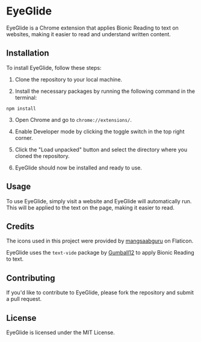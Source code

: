# EyeGlide

EyeGlide is a Chrome extension that applies Bionic Reading to text on websites, making it easier to read and understand written content.

## Installation

To install EyeGlide, follow these steps:

1. Clone the repository to your local machine.

2. Install the necessary packages by running the following command in the terminal:

```
npm install
```



3. Open Chrome and go to `chrome://extensions/`.

4. Enable Developer mode by clicking the toggle switch in the top right corner.

5. Click the "Load unpacked" button and select the directory where you cloned the repository.

6. EyeGlide should now be installed and ready to use.

## Usage

To use EyeGlide, simply visit a website and EyeGlide will automatically run. This will be applied to the text on the page, making it easier to read.

## Credits

The icons used in this project were provided by [mangsaabguru](https://www.flaticon.com/authors/mangsaabguru) on Flaticon.

EyeGlide uses the `text-vide` package by [Gumball12](https://github.com/Gumball12/text-vide) to apply Bionic Reading to text.

## Contributing

If you'd like to contribute to EyeGlide, please fork the repository and submit a pull request.

## License

EyeGlide is licensed under the MIT License.